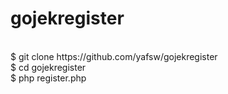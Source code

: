 # gojekregister
<br>
$ git clone https://github.com/yafsw/gojekregister
<br>
$ cd gojekregister
<br>
$ php register.php
